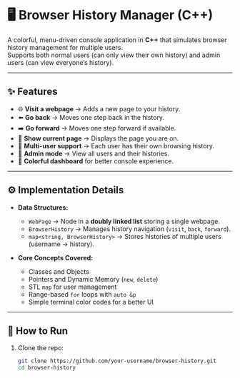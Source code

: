 # 🖥️ Browser History Manager (C++)

A colorful, menu-driven console application in **C++** that simulates browser history management for multiple users.  
Supports both normal users (can only view their own history) and admin users (can view everyone’s history).

---

## ✨ Features
- 🌐 **Visit a webpage** → Adds a new page to your history.
- ⬅️ **Go back** → Moves one step back in the history.
- ➡️ **Go forward** → Moves one step forward if available.
- 📄 **Show current page** → Displays the page you are on.
- 👤 **Multi-user support** → Each user has their own browsing history.
- 🔑 **Admin mode** → View all users and their histories.
- 🎨 **Colorful dashboard** for better console experience.

---

## ⚙️ Implementation Details
- **Data Structures:**
  - `WebPage` → Node in a **doubly linked list** storing a single webpage.
  - `BrowserHistory` → Manages history navigation (`visit`, `back`, `forward`).
  - `map<string, BrowserHistory>` → Stores histories of multiple users (username → history).

- **Core Concepts Covered:**
  - Classes and Objects
  - Pointers and Dynamic Memory (`new`, `delete`)
  - STL `map` for user management
  - Range-based `for` loops with `auto &p`
  - Simple terminal color codes for a better UI

---

## 🚀 How to Run
1. Clone the repo:
   ```bash
   git clone https://github.com/your-username/browser-history.git
   cd browser-history
